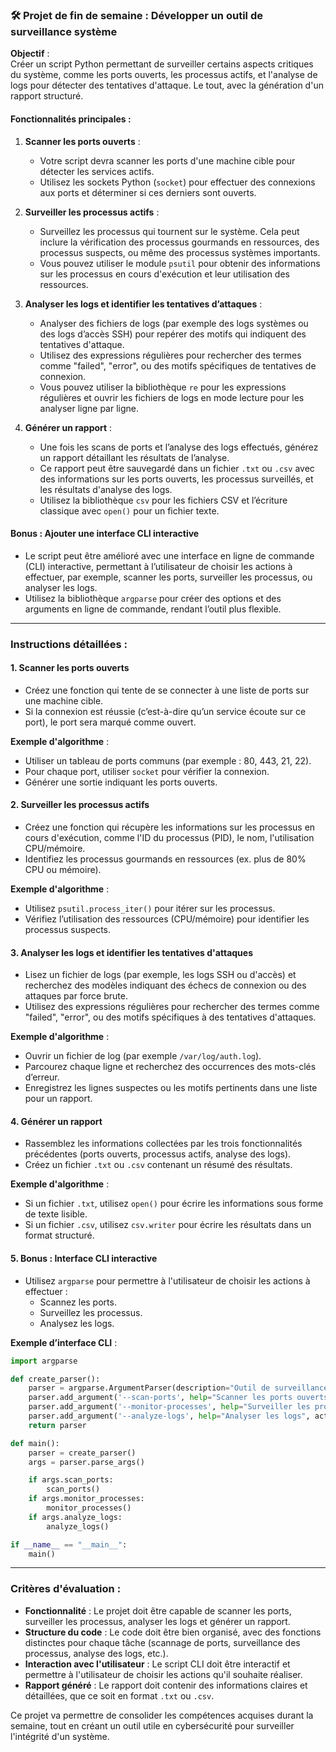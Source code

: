 
### 🛠 Projet de fin de semaine : Développer un outil de surveillance système

**Objectif** :  
Créer un script Python permettant de surveiller certains aspects critiques du système, comme les ports ouverts, les processus actifs, et l'analyse de logs pour détecter des tentatives d'attaque. Le tout, avec la génération d'un rapport structuré.

#### **Fonctionnalités principales** :

1. **Scanner les ports ouverts** :
   - Votre script devra scanner les ports d'une machine cible pour détecter les services actifs.
   - Utilisez les sockets Python (`socket`) pour effectuer des connexions aux ports et déterminer si ces derniers sont ouverts.

2. **Surveiller les processus actifs** :
   - Surveillez les processus qui tournent sur le système. Cela peut inclure la vérification des processus gourmands en ressources, des processus suspects, ou même des processus systèmes importants.
   - Vous pouvez utiliser le module `psutil` pour obtenir des informations sur les processus en cours d'exécution et leur utilisation des ressources.

3. **Analyser les logs et identifier les tentatives d’attaques** :
   - Analyser des fichiers de logs (par exemple des logs systèmes ou des logs d’accès SSH) pour repérer des motifs qui indiquent des tentatives d'attaque.
   - Utilisez des expressions régulières pour rechercher des termes comme "failed", "error", ou des motifs spécifiques de tentatives de connexion.
   - Vous pouvez utiliser la bibliothèque `re` pour les expressions régulières et ouvrir les fichiers de logs en mode lecture pour les analyser ligne par ligne.

4. **Générer un rapport** :
   - Une fois les scans de ports et l’analyse des logs effectués, générez un rapport détaillant les résultats de l’analyse.
   - Ce rapport peut être sauvegardé dans un fichier `.txt` ou `.csv` avec des informations sur les ports ouverts, les processus surveillés, et les résultats d'analyse des logs.
   - Utilisez la bibliothèque `csv` pour les fichiers CSV et l’écriture classique avec `open()` pour un fichier texte.

#### **Bonus** : Ajouter une interface CLI interactive
- Le script peut être amélioré avec une interface en ligne de commande (CLI) interactive, permettant à l’utilisateur de choisir les actions à effectuer, par exemple, scanner les ports, surveiller les processus, ou analyser les logs.
- Utilisez la bibliothèque `argparse` pour créer des options et des arguments en ligne de commande, rendant l’outil plus flexible.

---

### **Instructions détaillées** :

#### 1. **Scanner les ports ouverts**
- Créez une fonction qui tente de se connecter à une liste de ports sur une machine cible.
- Si la connexion est réussie (c’est-à-dire qu’un service écoute sur ce port), le port sera marqué comme ouvert.
  
**Exemple d'algorithme** :
- Utiliser un tableau de ports communs (par exemple : 80, 443, 21, 22).
- Pour chaque port, utiliser `socket` pour vérifier la connexion.
- Générer une sortie indiquant les ports ouverts.

#### 2. **Surveiller les processus actifs**
- Créez une fonction qui récupère les informations sur les processus en cours d'exécution, comme l'ID du processus (PID), le nom, l'utilisation CPU/mémoire.
- Identifiez les processus gourmands en ressources (ex. plus de 80% CPU ou mémoire).
  
**Exemple d'algorithme** :
- Utilisez `psutil.process_iter()` pour itérer sur les processus.
- Vérifiez l’utilisation des ressources (CPU/mémoire) pour identifier les processus suspects.

#### 3. **Analyser les logs et identifier les tentatives d'attaques**
- Lisez un fichier de logs (par exemple, les logs SSH ou d'accès) et recherchez des modèles indiquant des échecs de connexion ou des attaques par force brute.
- Utilisez des expressions régulières pour rechercher des termes comme "failed", "error", ou des motifs spécifiques à des tentatives d'attaques.
  
**Exemple d'algorithme** :
- Ouvrir un fichier de log (par exemple `/var/log/auth.log`).
- Parcourez chaque ligne et recherchez des occurrences des mots-clés d’erreur.
- Enregistrez les lignes suspectes ou les motifs pertinents dans une liste pour un rapport.

#### 4. **Générer un rapport**
- Rassemblez les informations collectées par les trois fonctionnalités précédentes (ports ouverts, processus actifs, analyse des logs).
- Créez un fichier `.txt` ou `.csv` contenant un résumé des résultats.
  
**Exemple d'algorithme** :
- Si un fichier `.txt`, utilisez `open()` pour écrire les informations sous forme de texte lisible.
- Si un fichier `.csv`, utilisez `csv.writer` pour écrire les résultats dans un format structuré.

#### 5. **Bonus : Interface CLI interactive**
- Utilisez `argparse` pour permettre à l'utilisateur de choisir les actions à effectuer :
  - Scannez les ports.
  - Surveillez les processus.
  - Analysez les logs.
  
**Exemple d’interface CLI** :
```python
import argparse

def create_parser():
    parser = argparse.ArgumentParser(description="Outil de surveillance système")
    parser.add_argument('--scan-ports', help="Scanner les ports ouverts", action='store_true')
    parser.add_argument('--monitor-processes', help="Surveiller les processus actifs", action='store_true')
    parser.add_argument('--analyze-logs', help="Analyser les logs", action='store_true')
    return parser

def main():
    parser = create_parser()
    args = parser.parse_args()

    if args.scan_ports:
        scan_ports()
    if args.monitor_processes:
        monitor_processes()
    if args.analyze_logs:
        analyze_logs()

if __name__ == "__main__":
    main()
```

---

### **Critères d'évaluation** :
- **Fonctionnalité** : Le projet doit être capable de scanner les ports, surveiller les processus, analyser les logs et générer un rapport.
- **Structure du code** : Le code doit être bien organisé, avec des fonctions distinctes pour chaque tâche (scannage de ports, surveillance des processus, analyse des logs, etc.).
- **Interaction avec l'utilisateur** : Le script CLI doit être interactif et permettre à l'utilisateur de choisir les actions qu'il souhaite réaliser.
- **Rapport généré** : Le rapport doit contenir des informations claires et détaillées, que ce soit en format `.txt` ou `.csv`.

Ce projet va permettre de consolider les compétences acquises durant la semaine, tout en créant un outil utile en cybersécurité pour surveiller l'intégrité d'un système.